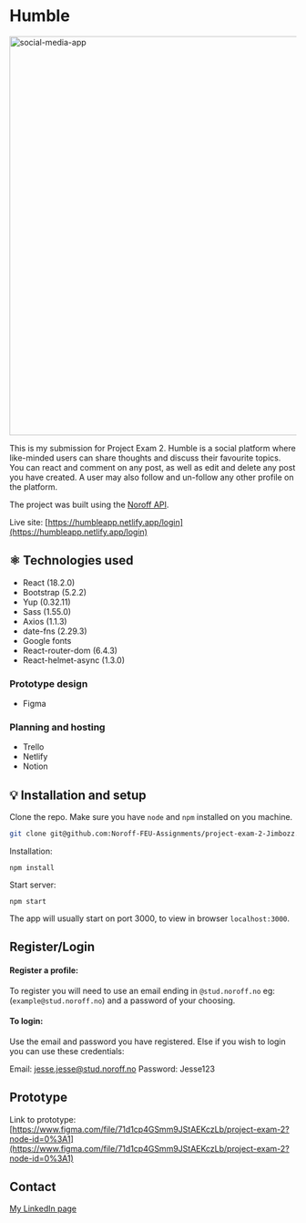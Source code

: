 # Humble
<img width="700" alt="social-media-app" src="https://user-images.githubusercontent.com/79139294/206201690-3ca24bc8-a6d6-45ee-947d-da5f28ec41c2.png">

This is my submission for Project Exam 2.
Humble is a social platform where like-minded users can share thoughts and discuss their favourite topics. You can react and comment on any post, as well as edit and delete any post you have created. A user may also follow and un-follow any other profile on the platform.

The project was built using the [Noroff API](https://noroff-api-docs.netlify.app/).

Live site: [https://humbleapp.netlify.app/login](https://humbleapp.netlify.app/login)

## ⚛️ Technologies used

- React (18.2.0)
- Bootstrap (5.2.2)
- Yup (0.32.11)
- Sass (1.55.0)
- Axios (1.1.3)
- date-fns (2.29.3)
- Google fonts
- React-router-dom (6.4.3)
- React-helmet-async (1.3.0)

### Prototype design

- Figma

### Planning and hosting

- Trello
- Netlify
- Notion

## 💡 Installation and setup

Clone the repo. Make sure you have `node` and `npm` installed on you machine.

```bash
git clone git@github.com:Noroff-FEU-Assignments/project-exam-2-Jimbozz.git
```

Installation:

`npm install`

Start server:

`npm start`

The app will usually start on port 3000, to view in browser `localhost:3000`.

## Register/Login

#### Register a profile:

To register you will need to use an email ending in `@stud.noroff.no` eg:(`example@stud.noroff.no`) and a password of your choosing.

#### To login:

Use the email and password you have registered. Else if you wish to login you can use these credentials:

Email: jesse.jesse@stud.noroff.no
Password: Jesse123

## Prototype

Link to prototype: [https://www.figma.com/file/71d1cp4GSmm9JStAEKczLb/project-exam-2?node-id=0%3A1](https://www.figma.com/file/71d1cp4GSmm9JStAEKczLb/project-exam-2?node-id=0%3A1)

## Contact

[My LinkedIn page](https://www.linkedin.com/in/jamesbadenhorst/)

